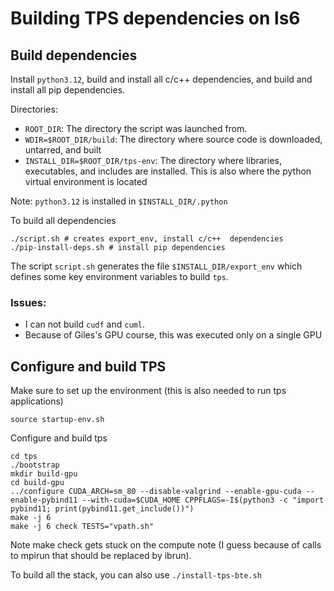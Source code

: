 # Building TPS dependencies on ls6

## Build dependencies

Install `python3.12`, build and install all c/c++ dependencies, and build and install all pip dependencies.

Directories:
- `ROOT_DIR`: The directory the script was launched from.
- `WDIR=$ROOT_DIR/build`: The directory where source code is downloaded, untarred, and built
- `INSTALL_DIR=$ROOT_DIR/tps-env`: The directory where libraries, executables, and includes are installed. This is also where the python virtual environment is located

Note: `python3.12` is installed in `$INSTALL_DIR/.python`

To build all dependencies 
```
./script.sh # creates export_env, install c/c++  dependencies
./pip-install-deps.sh # install pip dependencies
```

The script `script.sh` generates the file `$INSTALL_DIR/export_env` which defines some key environment variables to build `tps`.

### Issues:
- I can not build `cudf` and `cuml`.
- Because of Giles's GPU course, this was executed only on a single GPU

## Configure and build TPS

Make sure to set up the environment (this is also needed to run tps applications)

```
source startup-env.sh
```

Configure and build tps

```
cd tps
./bootstrap
mkdir build-gpu
cd build-gpu
../configure CUDA_ARCH=sm_80 --disable-valgrind --enable-gpu-cuda --enable-pybind11 --with-cuda=$CUDA_HOME CPPFLAGS=-I$(python3 -c "import pybind11; print(pybind11.get_include())")
make -j 6
make -j 6 check TESTS="vpath.sh"
```

Note make check gets stuck on the compute note (I guess because of calls to mpirun that should be replaced by ibrun).

To build all the stack, you can also use `./install-tps-bte.sh`
